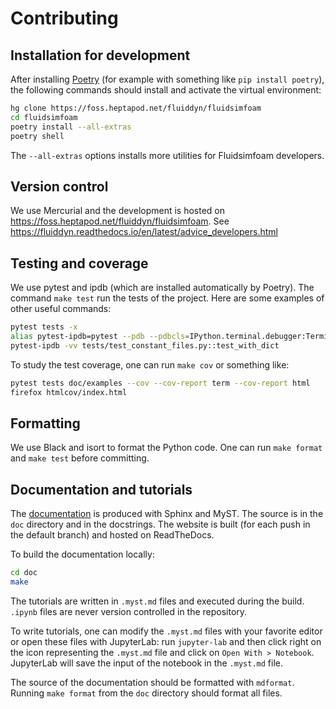 # Contributing

## Installation for development

After installing [Poetry] (for example with something like `pip install poetry`), the
following commands should install and activate the virtual environment:

```sh
hg clone https://foss.heptapod.net/fluiddyn/fluidsimfoam
cd fluidsimfoam
poetry install --all-extras
poetry shell
```

The `--all-extras` options installs more utilities for Fluidsimfoam developers.

## Version control

We use Mercurial and the development is hosted on
<https://foss.heptapod.net/fluiddyn/fluidsimfoam>. See
<https://fluiddyn.readthedocs.io/en/latest/advice_developers.html>

## Testing and coverage

We use pytest and ipdb (which are installed automatically by Poetry). The command
`make test` run the tests of the project. Here are some examples of other useful
commands:

```sh
pytest tests -x
alias pytest-ipdb=pytest --pdb --pdbcls=IPython.terminal.debugger:TerminalPdb
pytest-ipdb -vv tests/test_constant_files.py::test_with_dict
```

To study the test coverage, one can run `make cov` or something like:

```sh
pytest tests doc/examples --cov --cov-report term --cov-report html
firefox htmlcov/index.html
```

## Formatting

We use Black and isort to format the Python code. One can run `make format` and
`make test` before committing.

## Documentation and tutorials

The [documentation](https://fluidsimfoam.readthedocs.io) is produced with Sphinx and
MyST. The source is in the `doc` directory and in the docstrings. The website is built
(for each push in the default branch) and hosted on ReadTheDocs.

To build the documentation locally:

```sh
cd doc
make
```

The tutorials are written in `.myst.md` files and executed during the build. `.ipynb`
files are never version controlled in the repository.

To write tutorials, one can modify the `.myst.md` files with your favorite editor or open
these files with JupyterLab: run `jupyter-lab` and then click right on the icon
representing the `.myst.md` file and click on `Open With > Notebook`. JupyterLab will
save the input of the notebook in the `.myst.md` file.

The source of the documentation should be formatted with `mdformat`. Running
`make format` from the `doc` directory should format all files.

[poetry]: https://python-poetry.org/docs/
